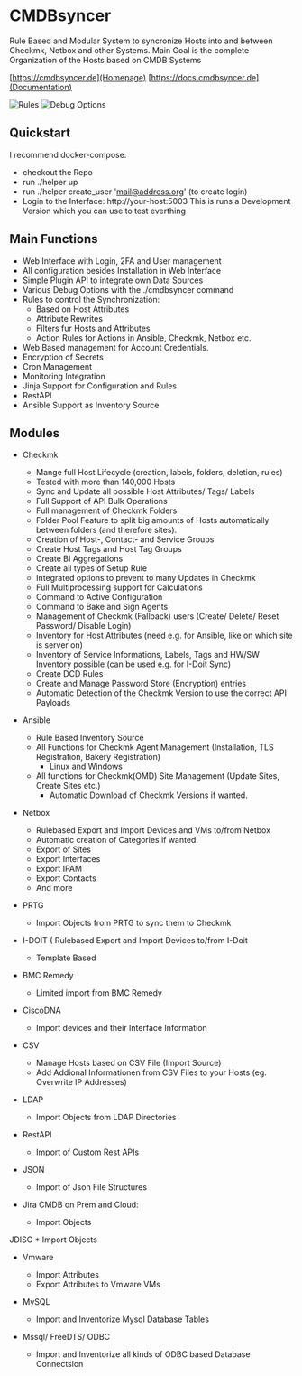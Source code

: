 # CMDBsyncer

Rule Based and Modular System to syncronize Hosts into and between Checkmk, Netbox and other Systems.
Main Goal is the complete Organization of the Hosts based on CMDB Systems


[https://cmdbsyncer.de](Homepage)
[https://docs.cmdbsyncer.de](Documentation)


![Rules](https://user-images.githubusercontent.com/899110/201333967-2d7f3f35-cc69-4cad-931f-1da096f94056.png)
![Debug Options](https://user-images.githubusercontent.com/899110/201333725-d699d50f-a5eb-4539-a3af-3db3e0647ebb.png)

## Quickstart
I recommend docker-compose:
- checkout the Repo
- run ./helper up
- run ./helper create_user 'mail@address.org' (to create login)
- Login to the Interface: http://your-host:5003
This is runs a Development Version which you can use to test everthing

## Main Functions
* Web Interface with Login, 2FA and User management
* All configuration besides Installation in Web Interface
* Simple Plugin API to integrate own Data Sources
* Various Debug Options with the ./cmdbsyncer command
* Rules to control the Synchronization:
	 * Based on Host Attributes
	 * Attribute Rewrites
	 * Filters fur Hosts and Attributes
  * Action Rules for Actions in Ansible, Checkmk, Netbox etc.
* Web Based management for Account Credentials.
* Encryption of Secrets
* Cron Management
* Monitoring Integration
* Jinja Support for Configuration and Rules
* RestAPI
* Ansible Support as Inventory Source

## Modules

* Checkmk
    * Mange full Host Lifecycle (creation, labels, folders, deletion, rules)
    * Tested with more than 140,000 Hosts
    * Sync and Update all possible Host Attributes/ Tags/ Labels
    * Full Support of API Bulk Operations
    * Full management of Checkmk Folders
    * Folder Pool Feature to split big amounts of Hosts automatically between folders (and therefore sites).
    * Creation of Host-, Contact- and Service Groups
    * Create Host Tags and Host Tag Groups
    * Create BI Aggregations
    * Create all types of Setup Rule
    * Integrated options to prevent to many Updates in Checkmk
    * Full Multiprocessing support for Calculations
    * Command to Active Configuration
    * Command to Bake and Sign Agents
    * Management of Checkmk (Fallback) users (Create/ Delete/ Reset Password/ Disable Login)
    * Inventory for Host Attributes (need e.g. for Ansible, like on which site is server on)
    * Inventory of Service Informations, Labels, Tags and HW/SW Inventory possible (can be used e.g. for I-Doit Sync)
    * Create DCD Rules
    * Create and Manage Password Store (Encryption) entries
    * Automatic Detection of the Checkmk Version to use the correct API Payloads

* Ansible
    * Rule Based Inventory Source
    * All Functions for Checkmk Agent Management (Installation, TLS Registration, Bakery Registration)
        *  Linux and Windows
    * All functions for Checkmk(OMD) Site Management (Update Sites, Create Sites etc.)
        * Automatic Download of Checkmk Versions if wanted.


* Netbox
    * Rulebased Export and Import Devices and VMs to/from Netbox
    * Automatic creation of Categories if wanted.
    *  Export of Sites
    *  Export Interfaces
    *  Export IPAM
    * Export Contacts
    * And more
* PRTG
    * Import Objects from PRTG to sync them to Checkmk

* I-DOIT
    ( Rulebased Export and Import Devices to/from I-Doit
    * Template Based

* BMC Remedy
    * Limited import from BMC Remedy

* CiscoDNA
    * Import devices and their Interface Information

* CSV
    * Manage Hosts based on CSV File (Import Source)
    * Add Addional Informationen from CSV Files to your Hosts (eg. Overwrite IP Addresses)

* LDAP
    * Import Objects from LDAP Directories

* RestAPI
    * Import of Custom Rest APIs

* JSON
    * Import of Json File Structures

* Jira CMDB on Prem and Cloud:
    * Import Objects
    
JDISC
    * Import Objects

* Vmware
    * Import Attributes
    * Export Attributes to Vmware VMs
* MySQL
    * Import and Inventorize Mysql Database Tables

* Mssql/ FreeDTS/ ODBC
    * Import and Inventorize all kinds of ODBC based Database Connectsion
